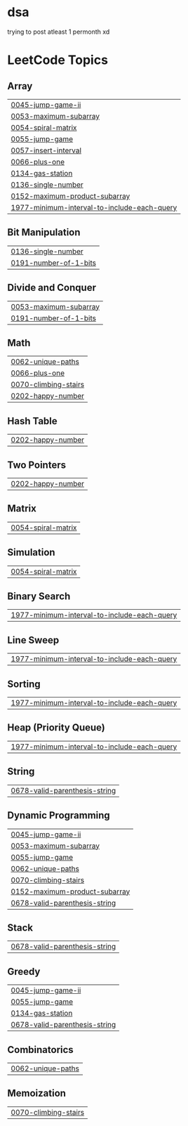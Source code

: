 # dsa
trying to post atleast 1 permonth xd 

<!---LeetCode Topics Start-->
# LeetCode Topics
## Array
|  |
| ------- |
| [0045-jump-game-ii](https://github.com/deepakpoojary/dsa/tree/master/0045-jump-game-ii) |
| [0053-maximum-subarray](https://github.com/deepakpoojary/dsa/tree/master/0053-maximum-subarray) |
| [0054-spiral-matrix](https://github.com/deepakpoojary/dsa/tree/master/0054-spiral-matrix) |
| [0055-jump-game](https://github.com/deepakpoojary/dsa/tree/master/0055-jump-game) |
| [0057-insert-interval](https://github.com/deepakpoojary/dsa/tree/master/0057-insert-interval) |
| [0066-plus-one](https://github.com/deepakpoojary/dsa/tree/master/0066-plus-one) |
| [0134-gas-station](https://github.com/deepakpoojary/dsa/tree/master/0134-gas-station) |
| [0136-single-number](https://github.com/deepakpoojary/dsa/tree/master/0136-single-number) |
| [0152-maximum-product-subarray](https://github.com/deepakpoojary/dsa/tree/master/0152-maximum-product-subarray) |
| [1977-minimum-interval-to-include-each-query](https://github.com/deepakpoojary/dsa/tree/master/1977-minimum-interval-to-include-each-query) |
## Bit Manipulation
|  |
| ------- |
| [0136-single-number](https://github.com/deepakpoojary/dsa/tree/master/0136-single-number) |
| [0191-number-of-1-bits](https://github.com/deepakpoojary/dsa/tree/master/0191-number-of-1-bits) |
## Divide and Conquer
|  |
| ------- |
| [0053-maximum-subarray](https://github.com/deepakpoojary/dsa/tree/master/0053-maximum-subarray) |
| [0191-number-of-1-bits](https://github.com/deepakpoojary/dsa/tree/master/0191-number-of-1-bits) |
## Math
|  |
| ------- |
| [0062-unique-paths](https://github.com/deepakpoojary/dsa/tree/master/0062-unique-paths) |
| [0066-plus-one](https://github.com/deepakpoojary/dsa/tree/master/0066-plus-one) |
| [0070-climbing-stairs](https://github.com/deepakpoojary/dsa/tree/master/0070-climbing-stairs) |
| [0202-happy-number](https://github.com/deepakpoojary/dsa/tree/master/0202-happy-number) |
## Hash Table
|  |
| ------- |
| [0202-happy-number](https://github.com/deepakpoojary/dsa/tree/master/0202-happy-number) |
## Two Pointers
|  |
| ------- |
| [0202-happy-number](https://github.com/deepakpoojary/dsa/tree/master/0202-happy-number) |
## Matrix
|  |
| ------- |
| [0054-spiral-matrix](https://github.com/deepakpoojary/dsa/tree/master/0054-spiral-matrix) |
## Simulation
|  |
| ------- |
| [0054-spiral-matrix](https://github.com/deepakpoojary/dsa/tree/master/0054-spiral-matrix) |
## Binary Search
|  |
| ------- |
| [1977-minimum-interval-to-include-each-query](https://github.com/deepakpoojary/dsa/tree/master/1977-minimum-interval-to-include-each-query) |
## Line Sweep
|  |
| ------- |
| [1977-minimum-interval-to-include-each-query](https://github.com/deepakpoojary/dsa/tree/master/1977-minimum-interval-to-include-each-query) |
## Sorting
|  |
| ------- |
| [1977-minimum-interval-to-include-each-query](https://github.com/deepakpoojary/dsa/tree/master/1977-minimum-interval-to-include-each-query) |
## Heap (Priority Queue)
|  |
| ------- |
| [1977-minimum-interval-to-include-each-query](https://github.com/deepakpoojary/dsa/tree/master/1977-minimum-interval-to-include-each-query) |
## String
|  |
| ------- |
| [0678-valid-parenthesis-string](https://github.com/deepakpoojary/dsa/tree/master/0678-valid-parenthesis-string) |
## Dynamic Programming
|  |
| ------- |
| [0045-jump-game-ii](https://github.com/deepakpoojary/dsa/tree/master/0045-jump-game-ii) |
| [0053-maximum-subarray](https://github.com/deepakpoojary/dsa/tree/master/0053-maximum-subarray) |
| [0055-jump-game](https://github.com/deepakpoojary/dsa/tree/master/0055-jump-game) |
| [0062-unique-paths](https://github.com/deepakpoojary/dsa/tree/master/0062-unique-paths) |
| [0070-climbing-stairs](https://github.com/deepakpoojary/dsa/tree/master/0070-climbing-stairs) |
| [0152-maximum-product-subarray](https://github.com/deepakpoojary/dsa/tree/master/0152-maximum-product-subarray) |
| [0678-valid-parenthesis-string](https://github.com/deepakpoojary/dsa/tree/master/0678-valid-parenthesis-string) |
## Stack
|  |
| ------- |
| [0678-valid-parenthesis-string](https://github.com/deepakpoojary/dsa/tree/master/0678-valid-parenthesis-string) |
## Greedy
|  |
| ------- |
| [0045-jump-game-ii](https://github.com/deepakpoojary/dsa/tree/master/0045-jump-game-ii) |
| [0055-jump-game](https://github.com/deepakpoojary/dsa/tree/master/0055-jump-game) |
| [0134-gas-station](https://github.com/deepakpoojary/dsa/tree/master/0134-gas-station) |
| [0678-valid-parenthesis-string](https://github.com/deepakpoojary/dsa/tree/master/0678-valid-parenthesis-string) |
## Combinatorics
|  |
| ------- |
| [0062-unique-paths](https://github.com/deepakpoojary/dsa/tree/master/0062-unique-paths) |
## Memoization
|  |
| ------- |
| [0070-climbing-stairs](https://github.com/deepakpoojary/dsa/tree/master/0070-climbing-stairs) |
<!---LeetCode Topics End-->